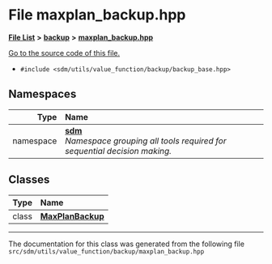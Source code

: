
# File maxplan\_backup.hpp

<link rel="stylesheet" href="https://cdnjs.cloudflare.com/ajax/libs/KaTeX/0.5.1/katex.min.css">
<link rel="stylesheet" href="https://cdn.jsdelivr.net/github-markdown-css/2.2.1/github-markdown.css"/>



[**File List**](files.md) **>** [**backup**](dir_803cd76b7b48fbc4f6eb3babc1175d51.md) **>** [**maxplan\_backup.hpp**](maxplan__backup_8hpp.md)

[Go to the source code of this file.](maxplan__backup_8hpp_source.md)



* `#include <sdm/utils/value_function/backup/backup_base.hpp>`









## Namespaces

| Type | Name |
| ---: | :--- |
| namespace | [**sdm**](namespacesdm.md) <br>_Namespace grouping all tools required for sequential decision making._  |

## Classes

| Type | Name |
| ---: | :--- |
| class | [**MaxPlanBackup**](classsdm_1_1MaxPlanBackup.md) <br> |














------------------------------
The documentation for this class was generated from the following file `src/sdm/utils/value_function/backup/maxplan_backup.hpp`